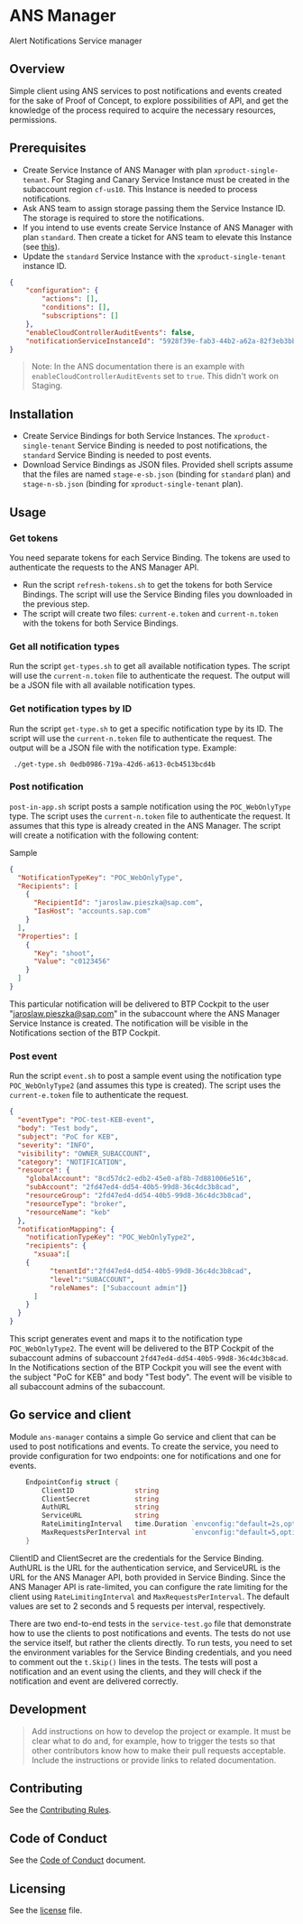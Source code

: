 # ANS Manager
<!--- mandatory --->
Alert Notifications Service manager

## Overview
<!--- mandatory section --->

Simple client using ANS services to post notifications and events created for the sake of Proof of Concept, to explore possibilities of API, and get the knowledge of the process required to acquire the necessary 
resources, permissions.

## Prerequisites

- Create Service Instance of ANS Manager with plan `xproduct-single-tenant`. For Staging and Canary Service Instance must be created in the subaccount region `cf-us10`. This Instance is needed to process notifications. 
- Ask ANS team to assign storage passing them the Service Instance ID. The storage is required to store the notifications.
- If you intend to use events create Service Instance of ANS Manager with plan `standard`. Then create a ticket for ANS team to elevate this Instance (see [this](https://jira.tools.sap/browse/HCPSR-52322)). 
- Update the `standard` Service Instance with the `xproduct-single-tenant` instance ID.
```json
{
    "configuration": {
        "actions": [],
        "conditions": [],
        "subscriptions": []
    },
    "enableCloudControllerAuditEvents": false,
    "notificationServiceInstanceId": "5928f39e-fab3-44b2-a62a-82f3eb3bbf55"
}
```
> Note: In the ANS documentation there is an example with `enableCloudControllerAuditEvents` set to `true`. This didn't work on Staging.

## Installation

- Create Service Bindings for both Service Instances. The `xproduct-single-tenant` Service Binding is needed to post notifications, the `standard` Service Binding is needed to post events.
- Download Service Bindings as JSON files. Provided shell scripts assume that the files are named `stage-e-sb.json` (binding for `standard` plan) and `stage-n-sb.json` (binding for `xproduct-single-tenant` plan).

## Usage

### Get tokens
You need separate tokens for each Service Binding. The tokens are used to authenticate the requests to the ANS Manager API.
- Run the script `refresh-tokens.sh` to get the tokens for both Service Bindings. The script will use the Service Binding files you downloaded in the previous step.
- The script will create two files:  `current-e.token` and `current-n.token` with the tokens for both Service Bindings.

### Get all notification types
Run the script `get-types.sh` to get all available notification types.
The script will use the `current-n.token` file to authenticate the request. The output will be a JSON file with all available notification types.

### Get notification types by ID
Run the script `get-type.sh` to get a specific notification type by its ID.
The script will use the `current-n.token` file to authenticate the request. The output will be a JSON file with the notification type.
Example:
```shell
 ./get-type.sh 0edb0986-719a-42d6-a613-0cb4513bcd4b
```

### Post notification
`post-in-app.sh` script posts a sample notification using the `POC_WebOnlyType` type. The script uses the `current-n.token` file to authenticate the request.
It assumes that this type is already created in the ANS Manager. The script will create a notification with the following content:

Sample
```json
{
  "NotificationTypeKey": "POC_WebOnlyType",
  "Recipients": [
    {
      "RecipientId": "jaroslaw.pieszka@sap.com",
      "IasHost": "accounts.sap.com"
    }
  ],
  "Properties": [
    {
      "Key": "shoot",
      "Value": "c0123456"
    }
  ]
}
```
This particular notification will be delivered to BTP Cockpit to the user "jaroslaw.pieszka@sap.com" in the subaccount where the ANS Manager Service Instance is created. The notification will be visible in the Notifications section of the BTP Cockpit.

### Post event

Run the script `event.sh` to post a sample event using the notification type `POC_WebOnlyType2` (and assumes this type is created). The script uses the `current-e.token` file to authenticate the request.

```json
{
  "eventType": "POC-test-KEB-event",
  "body": "Test body",
  "subject": "PoC for KEB",
  "severity": "INFO",
  "visibility": "OWNER_SUBACCOUNT",
  "category": "NOTIFICATION",
  "resource": {
    "globalAccount": "8cd57dc2-edb2-45e0-af8b-7d881006e516",
    "subAccount": "2fd47ed4-dd54-40b5-99d8-36c4dc3b8cad",
    "resourceGroup": "2fd47ed4-dd54-40b5-99d8-36c4dc3b8cad",
    "resourceType": "broker",
    "resourceName": "keb"
  },
  "notificationMapping": {
    "notificationTypeKey": "POC_WebOnlyType2",
    "recipients": {
      "xsuaa":[
	{ 
          "tenantId":"2fd47ed4-dd54-40b5-99d8-36c4dc3b8cad",
          "level":"SUBACCOUNT",
          "roleNames": ["Subaccount admin"]}
      ]
    }
  }
}
```
This script generates event and maps it to the notification type `POC_WebOnlyType2`. The event will be delivered to the BTP Cockpit of the subaccount admins of subaccount `2fd47ed4-dd54-40b5-99d8-36c4dc3b8cad`.
In the Notifications section of the BTP Cockpit you will see the event with the subject "PoC for KEB" and body "Test body". The event will be visible to all subaccount admins of the subaccount.

## Go service and client
Module `ans-manager` contains a simple Go service and client that can be used to post notifications and events. 
To create the service, you need to provide configuration for two endpoints: one for notifications and one for events.
```go
	EndpointConfig struct {
		ClientID               string
		ClientSecret           string
		AuthURL                string
		ServiceURL             string
		RateLimitingInterval   time.Duration `envconfig:"default=2s,optional"`
		MaxRequestsPerInterval int           `envconfig:"default=5,optional"`
	}

```
ClientID and ClientSecret are the credentials for the Service Binding. AuthURL is the URL for the authentication service, and ServiceURL is the URL for the ANS Manager API, both provided in Service Binding.
Since the ANS Manager API is rate-limited, you can configure the rate limiting for the client using `RateLimitingInterval` and `MaxRequestsPerInterval`. The default values are set to 2 seconds and 5 requests per interval, respectively.

There are two end-to-end tests in the `service-test.go` file that demonstrate how to use the clients to post notifications and events.
The tests do not use the service itself, but rather the clients directly. To run tests, you need to set the environment variables for the Service Binding credentials,
and you need to comment out the `t.Skip()` lines in the tests. The tests will post a notification and an event using the clients, and they will check if the notification and event are delivered correctly.

## Development

> Add instructions on how to develop the project or example. It must be clear what to do and, for example, how to trigger the tests so that other contributors know how to make their pull requests acceptable. Include the instructions or provide links to related documentation.

## Contributing
<!--- mandatory section - do not change this! --->

See the [Contributing Rules](CONTRIBUTING.md).

## Code of Conduct
<!--- mandatory section - do not change this! --->

See the [Code of Conduct](CODE_OF_CONDUCT.md) document.

## Licensing
<!--- mandatory section - do not change this! --->

See the [license](./LICENSE) file.

